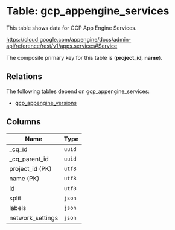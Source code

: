 # Table: gcp_appengine_services

This table shows data for GCP App Engine Services.

https://cloud.google.com/appengine/docs/admin-api/reference/rest/v1/apps.services#Service

The composite primary key for this table is (**project_id**, **name**).

## Relations

The following tables depend on gcp_appengine_services:
  - [gcp_appengine_versions](gcp_appengine_versions)

## Columns

| Name          | Type          |
| ------------- | ------------- |
|_cq_id|`uuid`|
|_cq_parent_id|`uuid`|
|project_id (PK)|`utf8`|
|name (PK)|`utf8`|
|id|`utf8`|
|split|`json`|
|labels|`json`|
|network_settings|`json`|